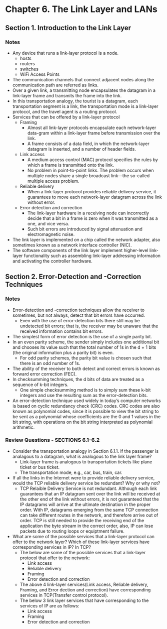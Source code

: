 # Chapter 6.  The Link Layer and LANs
## Section 1. Introduction to the Link Layer
### Notes
- Any device that runs a link-layer protocol is a node.
	- hosts
	- routers
	- switches
	- WiFi Access Points
- The communication channels that connect adjacent nodes along the communication path are referred as links.
- Over a given link, a transmitting node encapsulates the datagram in a link-layer frame and transmits the frame into the link.
- In this transportation analogy, the tourist is a datagram, each transportation segment is a link, the transportation mode is a link-layer protocol, and the travel agent is a routing protocol.
- Services that can be offered by a link-layer protocol
	- Framing
		- Almost all link-layer protocols encapsulate each network-layer data-gram within a link-layer frame before transmission over the link.
		- A frame consists of a data field, in which the network-layer datagram is inserted, and a number of header fields.
	- Link access
		- A medium access control (MAC) protocol specifies the rules by which a frame is transmitted onto the link.
		- No problem in point-to-point links. The problem occurs when multiple nodes share a single broadcast link—the so-called multiple access problem. 
	- Reliable delivery
		- When a link-layer protocol provides reliable delivery service, it guarantees to move each network-layer datagram across the link without error.
	- Error detection and correction
		- The link-layer hardware in a receiving node can incorrectly decide that a bit in a frame is zero when it was transmitted as a one, and vice versa.
		- Such bit errors are introduced by signal attenuation and electromagnetic noise.
- The link layer is implemented on a chip called the network adapter, also sometimes known as a network interface controller (NIC).
- The software components of the link layer implement higher-level link-layer functionality such as assembling link-layer addressing information and activating the controller hardware.
## Section 2. Error-Detection and -Correction Techniques
### Notes
- Error-detection and -correction techniques allow the receiver to sometimes, but not always, detect that bit errors have occurred.
	- Even with the use of error-detection bits there still may be undetected bit errors; that is, the receiver may be unaware that the received information contains bit errors.
- The simplest form of error detection is the use of a single parity bit.
- In an even parity scheme, the sender simply includes one additional bit and chooses its value such that the total number of 1s in the d + 1 bits (the original information plus a parity bit) is even.
	- For odd parity schemes, the parity bit value is chosen such that there is an odd number of 1s.
- The ability of the receiver to both detect and correct errors is known as forward error correction (FEC).
- In checksumming techniques, the d bits of data are treated as a sequence of k-bit integers.
	- One simple checksumming method is to simply sum these k-bit integers and use the resulting sum as the error-detection bits.
- An error-detection technique used widely in today’s computer networks is based on cyclic redundancy check (CRC) codes. CRC codes are also known as polynomial codes, since it is possible to view the bit string to be sent as a polynomial whose coefficients are the 0 and 1 values in the bit string, with operations on the bit string interpreted as polynomial arithmetic.
### Review Questions - SECTIONS 6.1–6.2
- Consider the transportation analogy in Section 6.1.1. If the passenger is analagous to a datagram, what is analogous to the link layer frame?
	- Link-layer frame is analogous to transportation tickets like plane ticket or bus ticket.
	- The transportation mode, e.g., car, bus, train, car.
- If all the links in the Internet were to provide reliable delivery service, would the TCP reliable delivery service be redundant? Why or why not?
	- TCP Relaible Delivery Service is not redundant. Although each link guarantees that an IP datagram sent over the link will be received at the other end of the link without errors, it is not guaranteed that the IP datagrams will arrive at the ultimate destination in the proper order. With IP, datagrams emerging from the same TCP connection can take different routes in the network, and therefore arrive out of order. TCP is still needed to provide the receiving end of the application the byte stream in the correct order, also, IP can lose packets due to routing loops or equiptment failure.
- What are some of the possible services that a link-layer protocol can offer to the network layer? Which of these link-layer services have corresponding services in IP? In TCP?
	- The below are some of the possible services that a link-layer protocol that offer to the network:
		- Link access
		- Reliable delivery
		- Framing
		- Error detection and correction
	- The above 4 link-layer services(Link access, Reliable delivery, Framing, and Error dection and correction) have corresponding services in TCP(Transfer control protocol). 
	- The  below 3 link layer services that  have corresponding to the services of IP are as follows: 
		- Link access
		- Framing 
		- Error detection and correction
